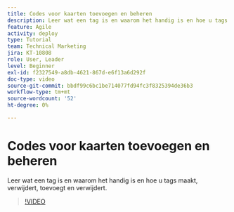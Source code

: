 ```yaml
---
title: Codes voor kaarten toevoegen en beheren
description: Leer wat een tag is en waarom het handig is en hoe u tags maakt, verwijdert, toevoegt en verwijdert.
feature: Agile
activity: deploy
type: Tutorial
team: Technical Marketing
jira: KT-10808
role: User, Leader
level: Beginner
exl-id: f2327549-a8db-4621-867d-e6f13a6d292f
doc-type: video
source-git-commit: bbdf99c6bc1be714077fd94fc3f8325394de36b3
workflow-type: tm+mt
source-wordcount: '52'
ht-degree: 0%

---
```


# Codes voor kaarten toevoegen en beheren

Leer wat een tag is en waarom het handig is en hoe u tags maakt, verwijdert, toevoegt en verwijdert.

>[!VIDEO](https://video.tv.adobe.com/v/346807/?quality=12&learn=on&enablevpops=1)
